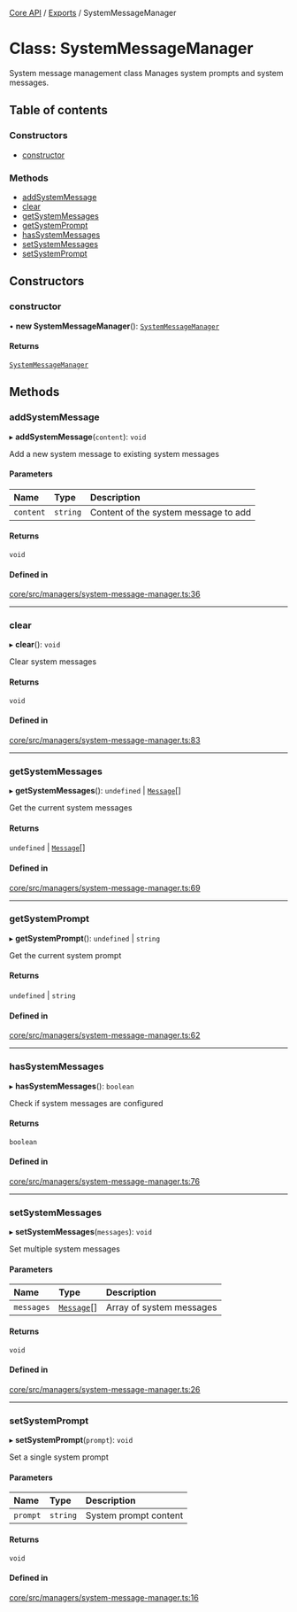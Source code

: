 <!-- 
 ⚠️  AUTO-GENERATED FILE - DO NOT EDIT MANUALLY
 This file is automatically generated by scripts/docs-generator.js
 To make changes, edit the source TypeScript files or update the generator script
-->

[Core API](../../) / [Exports](../modules) / SystemMessageManager

# Class: SystemMessageManager

System message management class
Manages system prompts and system messages.

## Table of contents

### Constructors

- [constructor](SystemMessageManager#constructor)

### Methods

- [addSystemMessage](SystemMessageManager#addsystemmessage)
- [clear](SystemMessageManager#clear)
- [getSystemMessages](SystemMessageManager#getsystemmessages)
- [getSystemPrompt](SystemMessageManager#getsystemprompt)
- [hasSystemMessages](SystemMessageManager#hassystemmessages)
- [setSystemMessages](SystemMessageManager#setsystemmessages)
- [setSystemPrompt](SystemMessageManager#setsystemprompt)

## Constructors

### constructor

• **new SystemMessageManager**(): [`SystemMessageManager`](SystemMessageManager)

#### Returns

[`SystemMessageManager`](SystemMessageManager)

## Methods

### addSystemMessage

▸ **addSystemMessage**(`content`): `void`

Add a new system message to existing system messages

#### Parameters

| Name | Type | Description |
| :------ | :------ | :------ |
| `content` | `string` | Content of the system message to add |

#### Returns

`void`

#### Defined in

[core/src/managers/system-message-manager.ts:36](https://github.com/woojubb/robota/blob/4f21f71cc775c491f2f7e354b7e5fc2c2396f413/packages/core/src/managers/system-message-manager.ts#L36)

___

### clear

▸ **clear**(): `void`

Clear system messages

#### Returns

`void`

#### Defined in

[core/src/managers/system-message-manager.ts:83](https://github.com/woojubb/robota/blob/4f21f71cc775c491f2f7e354b7e5fc2c2396f413/packages/core/src/managers/system-message-manager.ts#L83)

___

### getSystemMessages

▸ **getSystemMessages**(): `undefined` \| [`Message`](../interfaces/Message)[]

Get the current system messages

#### Returns

`undefined` \| [`Message`](../interfaces/Message)[]

#### Defined in

[core/src/managers/system-message-manager.ts:69](https://github.com/woojubb/robota/blob/4f21f71cc775c491f2f7e354b7e5fc2c2396f413/packages/core/src/managers/system-message-manager.ts#L69)

___

### getSystemPrompt

▸ **getSystemPrompt**(): `undefined` \| `string`

Get the current system prompt

#### Returns

`undefined` \| `string`

#### Defined in

[core/src/managers/system-message-manager.ts:62](https://github.com/woojubb/robota/blob/4f21f71cc775c491f2f7e354b7e5fc2c2396f413/packages/core/src/managers/system-message-manager.ts#L62)

___

### hasSystemMessages

▸ **hasSystemMessages**(): `boolean`

Check if system messages are configured

#### Returns

`boolean`

#### Defined in

[core/src/managers/system-message-manager.ts:76](https://github.com/woojubb/robota/blob/4f21f71cc775c491f2f7e354b7e5fc2c2396f413/packages/core/src/managers/system-message-manager.ts#L76)

___

### setSystemMessages

▸ **setSystemMessages**(`messages`): `void`

Set multiple system messages

#### Parameters

| Name | Type | Description |
| :------ | :------ | :------ |
| `messages` | [`Message`](../interfaces/Message)[] | Array of system messages |

#### Returns

`void`

#### Defined in

[core/src/managers/system-message-manager.ts:26](https://github.com/woojubb/robota/blob/4f21f71cc775c491f2f7e354b7e5fc2c2396f413/packages/core/src/managers/system-message-manager.ts#L26)

___

### setSystemPrompt

▸ **setSystemPrompt**(`prompt`): `void`

Set a single system prompt

#### Parameters

| Name | Type | Description |
| :------ | :------ | :------ |
| `prompt` | `string` | System prompt content |

#### Returns

`void`

#### Defined in

[core/src/managers/system-message-manager.ts:16](https://github.com/woojubb/robota/blob/4f21f71cc775c491f2f7e354b7e5fc2c2396f413/packages/core/src/managers/system-message-manager.ts#L16)
